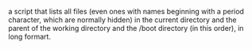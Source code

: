 a script that lists all files (even ones with names beginning with a period character, which are normally hidden) in the current directory and the parent of the working directory and the /boot directory (in this order), in long formart.
